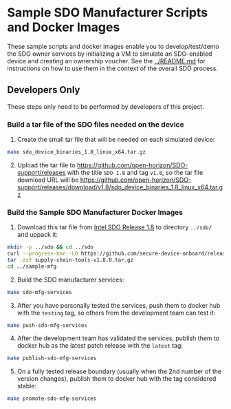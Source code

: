 # Sample SDO Manufacturer Scripts and Docker Images

These sample scripts and docker images enable you to develop/test/demo the SDO owner services by initializing a VM to simulate an SDO-enabled  device and creating an ownership voucher. See the [../README.md](../README.md) for instructions on how to use them in the context of the overall SDO process.

## Developers Only

These steps only need to be performed by developers of this project.

### Build a tar file of the SDO files needed on the device

1. Create the small tar file that will be needed on each simulated device:

  ```bash
  make sdo_device_binaries_1.8_linux_x64.tar.gz
  ```

2. Upload the tar file to https://github.com/open-horizon/SDO-support/releases with the title `SDO 1.8` and tag `v1.8`, so the tar file download URL will be https://github.com/open-horizon/SDO-support/releases/download/v1.8/sdo_device_binaries_1.8_linux_x64.tar.gz

### Build the Sample SDO Manufacturer Docker Images

1. Download this tar file from [Intel SDO Release 1.8](https://github.com/secure-device-onboard/release/releases/tag/v1.8.0) to directory `../sdo/` and uppack it:

  ```bash
  mkdir -p ../sdo && cd ../sdo
  curl --progress-bar -LO https://github.com/secure-device-onboard/release/releases/download/v1.8.0/supply-chain-tools-v1.8.0.tar.gz
  tar -zxf supply-chain-tools-v1.8.0.tar.gz
  cd ../sample-mfg
  ```

2. Build the SDO manufacturer services:

  ```bash
  make sdo-mfg-services
  ```

3. After you have personally tested the services, push them to docker hub with the `testing` tag, so others from the development team can test it:

  ```bash
  make push-sdo-mfg-services
  ```

4. After the development team has validated the services, publish them to docker hub as the latest patch release with the `latest` tag:

  ```bash
  make publish-sdo-mfg-services
  ```

5. On a fully tested release boundary (usually when the 2nd number of the version changes), publish them to docker hub with the tag considered stable:

  ```bash
  make promote-sdo-mfg-services
  ```

